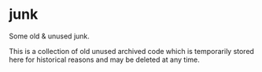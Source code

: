 # junk

Some old & unused junk.

This is a collection of old unused archived code which is temporarily stored 
here for historical reasons and may be deleted at any time.
